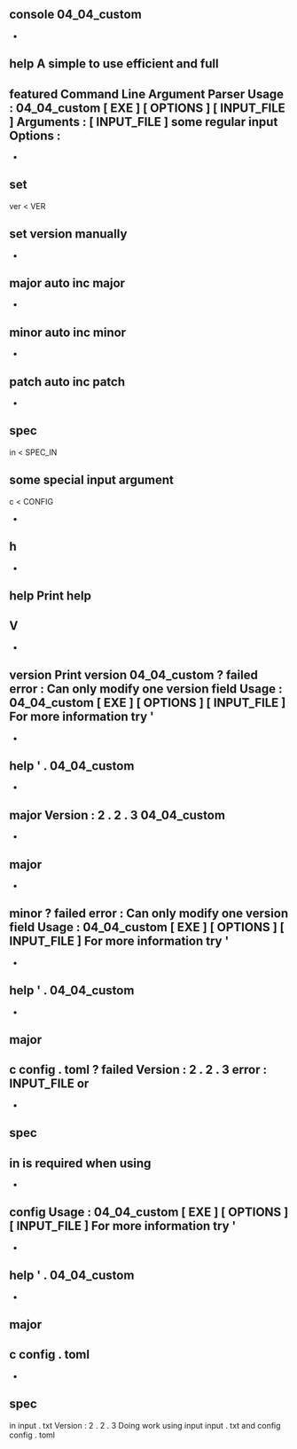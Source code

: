 console
04_04_custom
-
-
help
A
simple
to
use
efficient
and
full
-
featured
Command
Line
Argument
Parser
Usage
:
04_04_custom
[
EXE
]
[
OPTIONS
]
[
INPUT_FILE
]
Arguments
:
[
INPUT_FILE
]
some
regular
input
Options
:
-
-
set
-
ver
<
VER
>
set
version
manually
-
-
major
auto
inc
major
-
-
minor
auto
inc
minor
-
-
patch
auto
inc
patch
-
-
spec
-
in
<
SPEC_IN
>
some
special
input
argument
-
c
<
CONFIG
>
-
h
-
-
help
Print
help
-
V
-
-
version
Print
version
04_04_custom
?
failed
error
:
Can
only
modify
one
version
field
Usage
:
04_04_custom
[
EXE
]
[
OPTIONS
]
[
INPUT_FILE
]
For
more
information
try
'
-
-
help
'
.
04_04_custom
-
-
major
Version
:
2
.
2
.
3
04_04_custom
-
-
major
-
-
minor
?
failed
error
:
Can
only
modify
one
version
field
Usage
:
04_04_custom
[
EXE
]
[
OPTIONS
]
[
INPUT_FILE
]
For
more
information
try
'
-
-
help
'
.
04_04_custom
-
-
major
-
c
config
.
toml
?
failed
Version
:
2
.
2
.
3
error
:
INPUT_FILE
or
-
-
spec
-
in
is
required
when
using
-
-
config
Usage
:
04_04_custom
[
EXE
]
[
OPTIONS
]
[
INPUT_FILE
]
For
more
information
try
'
-
-
help
'
.
04_04_custom
-
-
major
-
c
config
.
toml
-
-
spec
-
in
input
.
txt
Version
:
2
.
2
.
3
Doing
work
using
input
input
.
txt
and
config
config
.
toml
